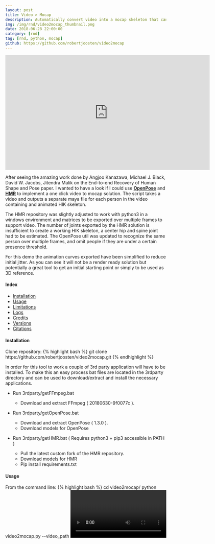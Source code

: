 ```yaml
---
layout: post
title: Video > Mocap
description: Automatically convert video into a mocap skeleton that can be used in Maya.
img: /img/rnd/video2mocap_thumbnail.png
date: 2018-06-28 22:00:00
category: [rnd]
tag: [rnd, python, mocap]
github: https://github.com/robertjoosten/video2mocap
---
```


<p align="center"><iframe width="640" height="360" src="https://www.youtube.com/embed/tP0OAlUwj5E" title="YouTube video player" frameborder="0" allow="accelerometer; autoplay; clipboard-write; encrypted-media; gyroscope; picture-in-picture" allowfullscreen></iframe></p>

<p class="justify">After seeing the amazing work done by Angjoo Kanazawa, Michael J. Black, David W. Jacobs, Jitendra Malik on the End-to-end Recovery of Human Shape and Pose paper. I wanted to have a look if I could use <a href="https://github.com/CMU-Perceptual-Computing-Lab/openpose"><strong>OpenPose</strong></a> and <a href="https://github.com/akanazawa/hmr"><strong>HMR</strong></a> to implement a one click video to mocap solution. The script takes a video and outputs a separate maya file for each person in the video containing and animated HIK skeleton.</p>

<p class="justify">The HMR repository was slightly adjusted to work with python3 in a windows environment and matrices to be exported over multiple frames to support video. The number of joints exported by the HMR solution is insufficient to create a working HIK skeleton, a center hip and spine joint had to be estimated. The OpenPose util was updated to recognize the same person over multiple frames, and omit people if they are under a certain presence threshold.</p>

<p class="justify">For this demo the animation curves exported have been simplified to reduce initial jitter. As you can see it will not be a render ready solution but potentially a great tool to get an initial starting point or simply to be used as 3D reference.</p>

<h4>Index</h4>
<ul>
    <li><a href="#installation">Installation</a></li>
    <li><a href="#usage">Usage</a></li>
    <li><a href="#limitations">Limitations</a></li>
    <li><a href="#logs">Logs</a></li>
    <li><a href="#credits">Credits</a></li>
    <li><a href="#versions">Versions</a></li>
    <li><a href="#citations">Citations</a></li>
</ul>

<h4 id="installation">Installation</h4>
Clone repository:
{% highlight bash %}
git clone https://github.com/robertjoosten/video2mocap.git
{% endhighlight %}
    
<p class="justify">In order for this tool to work a couple of 3rd party application will have to be installed. To make this an easy process bat files are located in the 3rdparty directory and can be used to download/extract and install the necessary applications.</p>

*   Run 3rdparty/getFFmpeg.bat
    - Download and extract FFmpeg ( 20180630-9f0077c ).

*   Run 3rdparty/getOpenPose.bat
    - Download and extract OpenPose ( 1.3.0 ).
    - Download models for OpenPose

*   Run 3rdparty/getHMR.bat ( Requires python3 + pip3 accessible in PATH )
    - Pull the latest custom fork of the HMR repository.
    - Download models for HMR
    - Pip install requirements.txt
    
<h4 id="usage">Usage</h4>
From the command line:
{% highlight bash %}
cd video2mocap/
python video2mocap.py --video_path <VIDEO> --output_dir <OUTPUT>
{% endhighlight %}
    
Available Arguments:
*   **--video_path**: Path to video
*   **--output_dir**: Directory to output the maya files too
*   **--keep_temp**: Keep temp files for debugging ( False by default )
*   **--mayapy_exe**: Overwrite mayapy.exe ( Default requires accessible in PATH )
*   **--python2_exe**: Overwrite python.exe ( Default requires accessible in PATH )
*   **--python3_exe**: Overwrite python3.exe ( Default requires accessible in PATH )

<p class="justify">The exe files can be overwritten in case the python interpreters are not accessible through the PATH variable and a relative path cannot be provided.</p>

<h4 id="limitations">Limitations</h4>
*   No camera tracking ( static camera advised )
*   No partial body ( full body in view each frame advised )
*   No ankle/wrist and head rotation
*   Limited depth adjustment

<h4 id="logs">Logs</h4>
<p class="justify">As loads of things are running in process it is quite simple for something to go wrong. For this reason a log file is implemented that gets saved into the output_dir. If the desired result is unexpected these logs can be investigated to find out what and where something went wrong.</p>

Keypoint matching example:
{% highlight text %}
2018/07/05/ 12:31:40 | INFO | ---- Match Keypoints Over Multiple Frames ----
2018/07/05/ 12:31:40 | DEBUG | New Person:            Frame 276
2018/07/05/ 12:31:40 | DEBUG | Omit Person:           Presence Percentage 0.01
{% endhighlight %}

<h4 id="credits">Credits</h4>
*   Source video: <a href="https://www.youtube.com/watch?v=TcWPiHjIExA">Napoleon Dynamite</a>
*   Female Model: <a href="https://www.artstation.com/mfalzon"><strong>Michael Falzon</strong></a>

<h4 id="versions">Versions</h4>

*   HMR ( custom fork )
    - Link: <a href="https://github.com/robertjoosten/hmr">https://github.com/robertjoosten/hmr</a>
    - Original Link: <a href="https://github.com/akanazawa/hmr">https://github.com/akanazawa/hmr</a>

*   OpenPose
    - Version v1.3.0.
    - Link: <a href="https://github.com/CMU-Perceptual-Computing-Lab/openpose/releases">https://github.com/CMU-Perceptual-Computing-Lab/openpose/releases</a>

*   FFmpeg
    - Version 20180630-9f0077c.
    - Link: <a href="https://ffmpeg.zeranoe.com/builds/">https://ffmpeg.zeranoe.com/builds/</a>

*   7Zip
    - Version 18.05.
    - Link: <a href="https://www.7-zip.org/download.html">https://www.7-zip.org/download.html</a>

*   Wget:
    - Version wget-1.19.1-win64.
    - Link: <a href="https://eternallybored.org/misc/wget/">https://eternallybored.org/misc/wget/</a>

<h4 id="citations">Citations</h4>
<ul>
    <li>
    <a class="url"><span class="title">End-to-end Recovery of Human Shape and Pose</span></a><br>
    <span class="author">Angjoo Kanazawa
    and Michael J. Black
    and David W. Jacobs
    and Jitendra Malik</span><br>
    <span class="booktitle">Computer Vision and Pattern Regognition (CVPR)</span>
    <span class="">
    <span class="year">2018</span></span>
    </li>
    <li>
    <a class="url"><span class="title">Realtime Multi-Person 2D Pose Estimation using Part Affinity Fields</span></a><br>
    <span class="author">Zhe Cao and Tomas Simon and Shih-En Wei and Yaser Sheikh</span><br>
    <span class="booktitle">CVPR</span>
    <span class="">
    <span class="year">2017</span></span>
    </li>
    <li>
    <a class="url"><span class="title">Hand Keypoint Detection in Single Images using Multiview Bootstrapping</span></a><br>
    <span class="author">Tomas Simon and Hanbyul Joo and Iain Matthews and Yaser Sheikh</span><br>
    <span class="booktitle">CVPR</span>
    <span class="">
    <span class="year">2017</span></span>
    </li>
    <li>
    <a class="url"><span class="title">Convolutional pose machines</span></a><br>
    <span class="author">Shih-En Wei and Varun Ramakrishna and Takeo Kanade and Yaser Sheikh</span><br>
    <span class="booktitle">CVPR</span>
    <span class="">
    <span class="year">2016</span></span>
    </li>
</ul>


